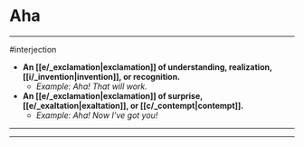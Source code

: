 # Aha
---
#interjection
- **An [[e/_exclamation|exclamation]] of understanding, realization, [[i/_invention|invention]], or recognition.**
	- _Example: Aha! That will work._
- **An [[e/_exclamation|exclamation]] of surprise, [[e/_exaltation|exaltation]], or [[c/_contempt|contempt]].**
	- _Example: Aha! Now I've got you!_
---
---
